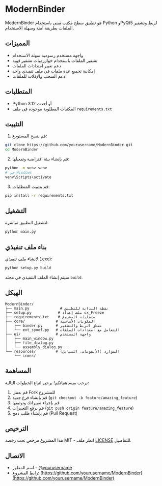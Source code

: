 # ModernBinder

ModernBinder هو تطبيق سطح مكتب مبني باستخدام Python وPyQt5 لربط وتشفير الملفات بطريقة آمنة وسهلة الاستخدام.

## المميزات

- واجهة مستخدم رسومية سهلة الاستخدام
- تشفير الملفات باستخدام خوارزميات تشفير قوية
- دعم تغيير امتدادات الملفات
- إمكانية تجميع عدة ملفات في ملف تنفيذي واحد
- دعم السحب والإفلات للملفات

## المتطلبات

- Python 3.12 أو أحدث
- المكتبات المطلوبة موجودة في ملف `requirements.txt`

## التثبيت

1. قم بنسخ المستودع:
```bash
git clone https://github.com/yourusername/ModernBinder.git
cd ModernBinder
```

2. قم بإنشاء بيئة افتراضية وتفعيلها:
```bash
python -m venv venv
# في Windows
venv\Scripts\activate
```

3. قم بتثبيت المتطلبات:
```bash
pip install -r requirements.txt
```

## التشغيل

لتشغيل التطبيق مباشرة:
```bash
python main.py
```

## بناء ملف تنفيذي

لإنشاء ملف تنفيذي (.exe):
```bash
python setup.py build
```
سيتم إنشاء الملف التنفيذي في مجلد `build`.

## الهيكل

```
ModernBinder/
├── main.py              # نقطة البداية للتطبيق
├── setup.py            # ملف إعداد cx_Freeze
├── requirements.txt    # متطلبات المشروع
├── core/              # المكونات الأساسية
│   ├── binder.py      # منطق الربط والتشفير
│   └── ext_spoof.py   # التعامل مع امتدادات الملفات
├── ui/                # واجهة المستخدم
│   ├── main_window.py
│   ├── file_dialog.py
│   └── assembly_dialog.py
└── resources/         # الموارد (الأيقونات، الستايل)
    └── icons/
```

## المساهمة

نرحب بمساهماتكم! يرجى اتباع الخطوات التالية:
1. قم بعمل Fork للمشروع
2. قم بإنشاء فرع جديد (`git checkout -b feature/amazing_feature`)
3. قم بإجراء تغييراتك وتوثيقها
4. قم برفع التغييرات (`git push origin feature/amazing_feature`)
5. قم بإنشاء طلب دمج (Pull Request)

## الترخيص

هذا المشروع مرخص تحت رخصة MIT - انظر ملف [LICENSE](LICENSE) للتفاصيل.

## الاتصال

- اسم المطور - [@yourusername](https://github.com/yourusername)
- رابط المشروع: [https://github.com/yourusername/ModernBinder](https://github.com/yourusername/ModernBinder)
